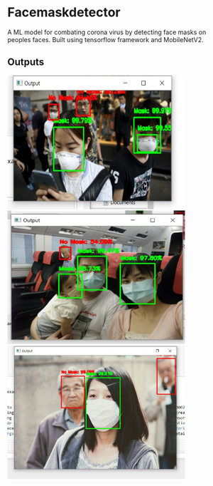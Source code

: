 # Facemaskdetector
A ML model for combating corona virus by detecting face masks on peoples faces.
Built using tensorflow framework and MobileNetV2.

## Outputs
<img src="/outputs/imagee2.jpeg" height="300" width="400">
<img src="/outputs/imagee5.jpeg" height="300" width="400">
<img src="/outputs/imagee6.jpeg" height="300" width="400">
